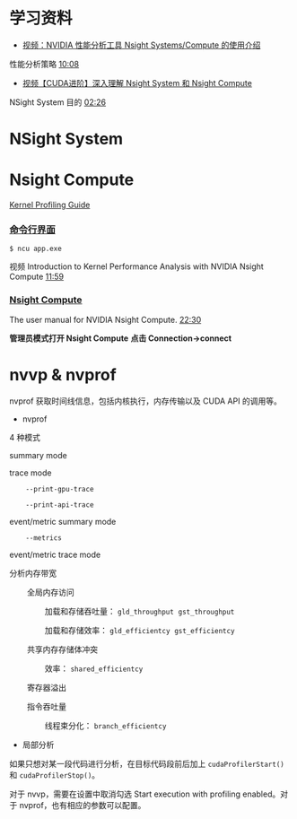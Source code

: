 
# 学习资料
- [视频：NVIDIA 性能分析工具 Nsight Systems/Compute 的使用介绍]( https://www.bilibili.com/video/BV15P4y1R7VG )

性能分析策略 [10:08](https://www.bilibili.com/video/BV15P4y1R7VG#t=608.825242)


-  [视频【CUDA进阶】深入理解 Nsight System 和 Nsight Compute](https://www.bilibili.com/video/BV13w411o7cu)


NSight System 目的 [02:26](https://www.bilibili.com/video/BV13w411o7cu#t=146.752477)


# NSight System



# Nsight Compute
[Kernel Profiling Guide](https://docs.nvidia.com/nsight-compute/ProfilingGuide/#abstract)
###  [命令行界面](https://docs.nvidia.com/nsight-compute/2021.3/NsightComputeCli/index.html#abstract)
`$ ncu app.exe`

视频 Introduction to Kernel Performance Analysis with NVIDIA Nsight Compute  [11:59](https://www.youtube.com/watch?v=fsC3QeZHM1U)

### [Nsight Compute](https://docs.nvidia.com/nsight-compute/2021.3/NsightCompute/index.html#abstract)

The user manual for NVIDIA Nsight Compute.
[22:30](https://www.youtube.com/watch?v=fsC3QeZHM1U)

**管理员模式打开 Nsight Compute**
**点击 Connection->connect**  


# **nvvp & nvprof**

nvprof 获取时间线信息，包括内核执行，内存传输以及 CUDA API 的调用等。


- nvprof

4 种模式

summary mode

trace mode

		--print-gpu-trace

		--print-api-trace

event/metric summary mode

		--metrics

event/metric trace mode

  

分析内存带宽

        全局内存访问

                加载和存储吞吐量： `gld_throughput`  `gst_throughput`

                加载和存储效率： `gld_efficientcy`  `gst_efficientcy`

        共享内存存储体冲突

                效率： `shared_efficientcy`

        寄存器溢出

        指令吞吐量

                线程束分化： `branch_efficientcy`

  
  

- 局部分析

如果只想对某一段代码进行分析，在目标代码段前后加上 `cudaProfilerStart()` 和 `cudaProfilerStop()`。

  

对于 nvvp，需要在设置中取消勾选 Start execution with profiling enabled。对于 nvprof，也有相应的参数可以配置。

  
  

